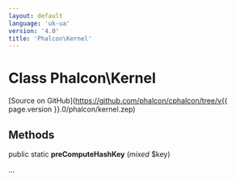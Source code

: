```yaml
---
layout: default
language: 'uk-ua'
version: '4.0'
title: 'Phalcon\Kernel'
---
```


# Class **Phalcon\Kernel**

[Source on GitHub](https://github.com/phalcon/cphalcon/tree/v{{ page.version }}.0/phalcon/kernel.zep)

## Methods

public static **preComputeHashKey** (*mixed* $key)

...